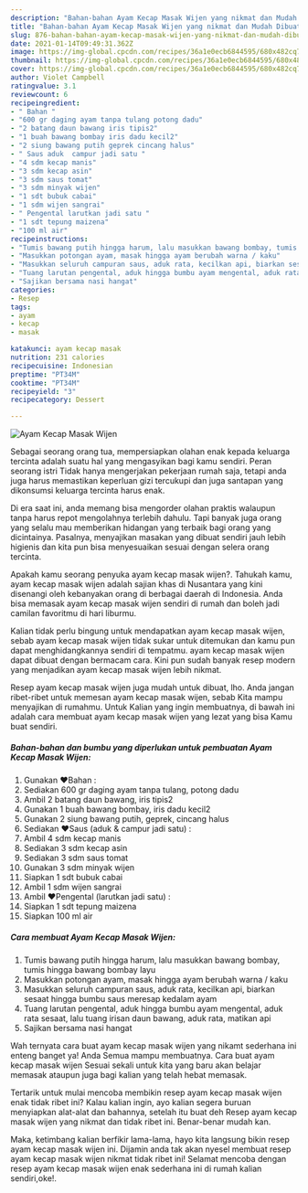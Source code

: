 ```yaml
---
description: "Bahan-bahan Ayam Kecap Masak Wijen yang nikmat dan Mudah Dibuat"
title: "Bahan-bahan Ayam Kecap Masak Wijen yang nikmat dan Mudah Dibuat"
slug: 876-bahan-bahan-ayam-kecap-masak-wijen-yang-nikmat-dan-mudah-dibuat
date: 2021-01-14T09:49:31.362Z
image: https://img-global.cpcdn.com/recipes/36a1e0ecb6844595/680x482cq70/ayam-kecap-masak-wijen-foto-resep-utama.jpg
thumbnail: https://img-global.cpcdn.com/recipes/36a1e0ecb6844595/680x482cq70/ayam-kecap-masak-wijen-foto-resep-utama.jpg
cover: https://img-global.cpcdn.com/recipes/36a1e0ecb6844595/680x482cq70/ayam-kecap-masak-wijen-foto-resep-utama.jpg
author: Violet Campbell
ratingvalue: 3.1
reviewcount: 6
recipeingredient:
- " Bahan "
- "600 gr daging ayam tanpa tulang potong dadu"
- "2 batang daun bawang iris tipis2"
- "1 buah bawang bombay iris dadu kecil2"
- "2 siung bawang putih geprek cincang halus"
- " Saus aduk  campur jadi satu "
- "4 sdm kecap manis"
- "3 sdm kecap asin"
- "3 sdm saus tomat"
- "3 sdm minyak wijen"
- "1 sdt bubuk cabai"
- "1 sdm wijen sangrai"
- " Pengental larutkan jadi satu "
- "1 sdt tepung maizena"
- "100 ml air"
recipeinstructions:
- "Tumis bawang putih hingga harum, lalu masukkan bawang bombay, tumis hingga bawang bombay layu"
- "Masukkan potongan ayam, masak hingga ayam berubah warna / kaku"
- "Masukkan seluruh campuran saus, aduk rata, kecilkan api, biarkan sesaat hingga bumbu saus meresap kedalam ayam"
- "Tuang larutan pengental, aduk hingga bumbu ayam mengental, aduk rata sesaat, lalu tuang irisan daun bawang, aduk rata, matikan api"
- "Sajikan bersama nasi hangat"
categories:
- Resep
tags:
- ayam
- kecap
- masak

katakunci: ayam kecap masak 
nutrition: 231 calories
recipecuisine: Indonesian
preptime: "PT34M"
cooktime: "PT34M"
recipeyield: "3"
recipecategory: Dessert

---
```



![Ayam Kecap Masak Wijen](https://img-global.cpcdn.com/recipes/36a1e0ecb6844595/680x482cq70/ayam-kecap-masak-wijen-foto-resep-utama.jpg)

Sebagai seorang orang tua, mempersiapkan olahan enak kepada keluarga tercinta adalah suatu hal yang mengasyikan bagi kamu sendiri. Peran seorang istri Tidak hanya mengerjakan pekerjaan rumah saja, tetapi anda juga harus memastikan keperluan gizi tercukupi dan juga santapan yang dikonsumsi keluarga tercinta harus enak.

Di era  saat ini, anda memang bisa mengorder olahan praktis walaupun tanpa harus repot mengolahnya terlebih dahulu. Tapi banyak juga orang yang selalu mau memberikan hidangan yang terbaik bagi orang yang dicintainya. Pasalnya, menyajikan masakan yang dibuat sendiri jauh lebih higienis dan kita pun bisa menyesuaikan sesuai dengan selera orang tercinta. 



Apakah kamu seorang penyuka ayam kecap masak wijen?. Tahukah kamu, ayam kecap masak wijen adalah sajian khas di Nusantara yang kini disenangi oleh kebanyakan orang di berbagai daerah di Indonesia. Anda bisa memasak ayam kecap masak wijen sendiri di rumah dan boleh jadi camilan favoritmu di hari liburmu.

Kalian tidak perlu bingung untuk mendapatkan ayam kecap masak wijen, sebab ayam kecap masak wijen tidak sukar untuk ditemukan dan kamu pun dapat menghidangkannya sendiri di tempatmu. ayam kecap masak wijen dapat dibuat dengan bermacam cara. Kini pun sudah banyak resep modern yang menjadikan ayam kecap masak wijen lebih nikmat.

Resep ayam kecap masak wijen juga mudah untuk dibuat, lho. Anda jangan ribet-ribet untuk memesan ayam kecap masak wijen, sebab Kita mampu menyajikan di rumahmu. Untuk Kalian yang ingin membuatnya, di bawah ini adalah cara membuat ayam kecap masak wijen yang lezat yang bisa Kamu buat sendiri.

<!--inarticleads1-->

##### Bahan-bahan dan bumbu yang diperlukan untuk pembuatan Ayam Kecap Masak Wijen:

1. Gunakan  ❤️Bahan :
1. Sediakan 600 gr daging ayam tanpa tulang, potong dadu
1. Ambil 2 batang daun bawang, iris tipis2
1. Gunakan 1 buah bawang bombay, iris dadu kecil2
1. Gunakan 2 siung bawang putih, geprek, cincang halus
1. Sediakan  ❤️Saus (aduk &amp; campur jadi satu) :
1. Ambil 4 sdm kecap manis
1. Sediakan 3 sdm kecap asin
1. Sediakan 3 sdm saus tomat
1. Gunakan 3 sdm minyak wijen
1. Siapkan 1 sdt bubuk cabai
1. Ambil 1 sdm wijen sangrai
1. Ambil  ❤️Pengental (larutkan jadi satu) :
1. Siapkan 1 sdt tepung maizena
1. Siapkan 100 ml air




<!--inarticleads2-->

##### Cara membuat Ayam Kecap Masak Wijen:

1. Tumis bawang putih hingga harum, lalu masukkan bawang bombay, tumis hingga bawang bombay layu
1. Masukkan potongan ayam, masak hingga ayam berubah warna / kaku
1. Masukkan seluruh campuran saus, aduk rata, kecilkan api, biarkan sesaat hingga bumbu saus meresap kedalam ayam
1. Tuang larutan pengental, aduk hingga bumbu ayam mengental, aduk rata sesaat, lalu tuang irisan daun bawang, aduk rata, matikan api
1. Sajikan bersama nasi hangat




Wah ternyata cara buat ayam kecap masak wijen yang nikamt sederhana ini enteng banget ya! Anda Semua mampu membuatnya. Cara buat ayam kecap masak wijen Sesuai sekali untuk kita yang baru akan belajar memasak ataupun juga bagi kalian yang telah hebat memasak.

Tertarik untuk mulai mencoba membikin resep ayam kecap masak wijen enak tidak ribet ini? Kalau kalian ingin, ayo kalian segera buruan menyiapkan alat-alat dan bahannya, setelah itu buat deh Resep ayam kecap masak wijen yang nikmat dan tidak ribet ini. Benar-benar mudah kan. 

Maka, ketimbang kalian berfikir lama-lama, hayo kita langsung bikin resep ayam kecap masak wijen ini. Dijamin anda tak akan nyesel membuat resep ayam kecap masak wijen nikmat tidak ribet ini! Selamat mencoba dengan resep ayam kecap masak wijen enak sederhana ini di rumah kalian sendiri,oke!.

